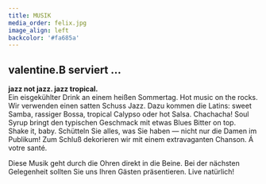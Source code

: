 ```yaml
---
title: MUSIK
media_order: felix.jpg
image_align: left
backcolor: '#fa685a'
---
```


## **valentine.B serviert …**
**jazz not jazz. jazz tropical.**<br>
Ein eisgekühlter Drink an einem heißen Sommertag. Hot music on the rocks.<br>
Wir verwenden einen satten Schuss Jazz. Dazu kommen die Latins: sweet Samba, rassiger Bossa, tropical Calypso oder hot Salsa. Chachacha! Soul Syrup bringt den typischen Geschmack mit etwas Blues Bitter on top. <br>
Shake it, baby. Schütteln Sie alles, was Sie haben — nicht nur die Damen im Publikum! Zum Schluß dekorieren wir mit einem extravaganten Chanson. Á votre santé.

Diese Musik geht durch die Ohren direkt in die Beine. Bei der nächsten Gelegenheit sollten Sie uns Ihren Gästen präsentieren. Live natürlich!
